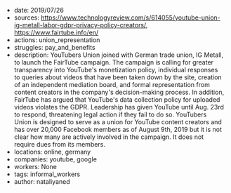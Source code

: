 - date: 2019/07/26
- sources: https://www.technologyreview.com/s/614055/youtube-union-ig-metall-labor-gdpr-privacy-policy-creators/, https://www.fairtube.info/en/
- actions: union_representation
- struggles: pay_and_benefits
- description: YouTubers Union joined with German trade union, IG Metall, to launch the FairTube campaign. The campaign is calling for greater transparency into YouTube's monetization policy, individual responses to queries about videos that have been taken down by the site, creation of an independent mediation board, and formal representation from content creators in the company's decision-making process. In addition, FairTube has argued that YouTube's data collection policy for uploaded videos violates the GDPR. Leadership has given YouTube until Aug. 23rd to respond, threatening legal action if they fail to do so. YouTubers Union is designed to serve as a union for YouTube content creators and has over 20,000 Facebook members as of August 9th, 2019 but it is not clear how many are actively involved in the campaign. It does not require dues from its members.
- locations: online, germany
- companies: youtube, google
- workers: None
- tags: informal_workers
- author: nataliyaned
